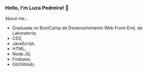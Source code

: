 ### Hello, I'm Luza Pedreira! 👋

About me...
- Graduada no BootCamp de Desenvolvimento Web Front-End, da Laboratoria;
- CSS;
- JavaScript;
- HTML;
- Node.JS;
- Firebase;
- Git/GitHub;


<!--
**Luzapedreira/Luzapedreira** is a ✨ _special_ ✨ repository because its `README.md` (this file) appears on your GitHub profile.

Here are some ideas to get you started:

- 🔭 Graduada no BootCamp de Desenvolvimento Web Front-End, da Laboratoria;
- 🌱 I’m currently learning about full stack web development;
- 👯 CSS
- 🤔 JavaScript
- 💬 HTML
- 📫 Git/GitHub
- 😄 Pronouns: ...
- ⚡ Fun fact: ...
-->
